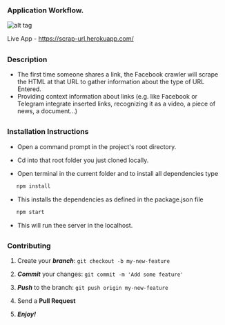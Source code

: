 
### Application Workflow.

![alt tag](https://github.com/divyanshu-rawat/url-preview-generator/blob/master/Assets/scrape.gif)

Live App - https://scrap-url.herokuapp.com/

##

### Description 

* The first time someone shares a link, the Facebook crawler will scrape the HTML at that URL to gather information about the type of URL Entered.
* Providing context information about links (e.g. like Facebook or Telegram integrate inserted links, recognizing it as a video, a piece of news, a document...)

##

### Installation Instructions

* Open a command prompt in the project's root directory.

* Cd into that root folder you just cloned locally.

* Open terminal in the current folder and to install all dependencies type 

```javascript
   npm install 
```

* This installs the dependencies as defined in the package.json file

```javascript
   npm start 
```

* This will run thee server in the localhost.

##


### Contributing

1. Create your **_branch_**: `git checkout -b my-new-feature`

2. **_Commit_** your changes: `git commit -m 'Add some feature'`

3. **_Push_** to the branch: `git push origin my-new-feature`

4. Send a **Pull Request**

5. **_Enjoy!_**

##



